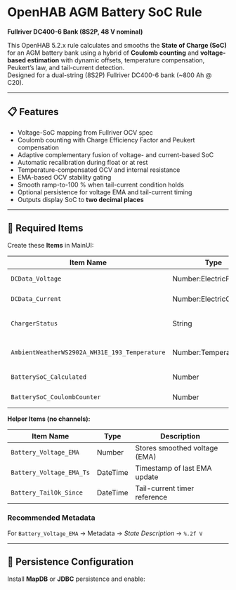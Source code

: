 # OpenHAB AGM Battery SoC Rule  
**Fullriver DC400-6 Bank (8S2P, 48 V nominal)**  

This OpenHAB 5.2.x rule calculates and smooths the **State of Charge (SoC)** for an AGM battery bank using a hybrid of **Coulomb counting** and **voltage-based estimation** with dynamic offsets, temperature compensation, Peukert’s law, and tail-current detection.  
Designed for a dual-string (8S2P) Fullriver DC400-6 bank (~800 Ah @ C20).

---

## 📋 Features
- Voltage-SoC mapping from Fullriver OCV spec  
- Coulomb counting with Charge Efficiency Factor and Peukert compensation  
- Adaptive complementary fusion of voltage- and current-based SoC  
- Automatic recalibration during float or at rest  
- Temperature-compensated OCV and internal resistance  
- EMA-based OCV stability gating  
- Smooth ramp-to-100 % when tail-current condition holds  
- Optional persistence for voltage EMA and tail-current timing  
- Outputs display SoC to **two decimal places**

---

## 🧩 Required Items

Create these **Items** in MainUI:

| Item Name | Type | Purpose |
|------------|------|----------|
| `DCData_Voltage` | Number:ElectricPotential | Battery voltage input |
| `DCData_Current` | Number:ElectricCurrent | Charge/discharge current |
| `ChargerStatus` | String | Charger stage: *Bulk*, *Absorption*, *Float* |
| `AmbientWeatherWS2902A_WH31E_193_Temperature` | Number:Temperature | Battery or ambient temperature |
| `BatterySoC_Calculated` | Number | Displayed SoC (%.2f) |
| `BatterySoC_CoulombCounter` | Number | Internal Coulomb counter |

**Helper Items (no channels):**

| Item Name | Type | Description |
|------------|------|--------------|
| `Battery_Voltage_EMA` | Number | Stores smoothed voltage (EMA) |
| `Battery_Voltage_EMA_Ts` | DateTime | Timestamp of last EMA update |
| `Battery_TailOk_Since` | DateTime | Tail-current timer reference |

### Recommended Metadata
For `Battery_Voltage_EMA` → Metadata → *State Description* → `%.2f V`

---

## 💾 Persistence Configuration

Install **MapDB** or **JDBC** persistence and enable:
